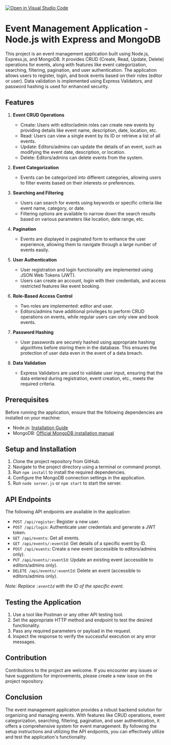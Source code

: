 [![Open in Visual Studio Code](https://classroom.github.com/assets/open-in-vscode-718a45dd9cf7e7f842a935f5ebbe5719a5e09af4491e668f4dbf3b35d5cca122.svg)](https://classroom.github.com/online_ide?assignment_repo_id=11181458&assignment_repo_type=AssignmentRepo)


# Event Management Application - Node.js with Express and MongoDB

This project is an event management application built using Node.js, Express.js, and MongoDB. It provides CRUD (Create, Read, Update, Delete) operations for events, along with features like event categorization, searching, filtering, pagination, and user authentication. The application allows users to register, login, and book events based on their roles (editor or user). Data validation is implemented using Express Validators, and password hashing is used for enhanced security.

## Features

1. **Event CRUD Operations**
   - Create: Users with editor/admin roles can create new events by providing details like event name, description, date, location, etc.
   - Read: Users can view a single event by its ID or retrieve a list of all events.
   - Update: Editors/admins can update the details of an event, such as modifying the event date, description, or location.
   - Delete: Editors/admins can delete events from the system.

2. **Event Categorization**
   - Events can be categorized into different categories, allowing users to filter events based on their interests or preferences.

3. **Searching and Filtering**
   - Users can search for events using keywords or specific criteria like event name, category, or date.
   - Filtering options are available to narrow down the search results based on various parameters like location, date range, etc.

4. **Pagination**
   - Events are displayed in paginated form to enhance the user experience, allowing them to navigate through a large number of events easily.

5. **User Authentication**
   - User registration and login functionality are implemented using JSON Web Tokens (JWT).
   - Users can create an account, login with their credentials, and access restricted features like event booking.

6. **Role-Based Access Control**
   - Two roles are implemented: editor and user.
   - Editors/admins have additional privileges to perform CRUD operations on events, while regular users can only view and book events.

7. **Password Hashing**
   - User passwords are securely hashed using appropriate hashing algorithms before storing them in the database. This ensures the protection of user data even in the event of a data breach.

8. **Data Validation**
   - Express Validators are used to validate user input, ensuring that the data entered during registration, event creation, etc., meets the required criteria.

## Prerequisites

Before running the application, ensure that the following dependencies are installed on your machine:

- Node.js: [Installation Guide](https://nodejs.org/)
- MongoDB: [Official MongoDB installation manual](https://docs.mongodb.com/manual/installation/)

## Setup and Installation

1. Clone the project repository from GitHub.
2. Navigate to the project directory using a terminal or command prompt.
3. Run `npm install` to install the required dependencies.
4. Configure the MongoDB connection settings in the application.
5. Run `node server.js` or `npm start` to start the server.

## API Endpoints

The following API endpoints are available in the application:

- `POST /api/register`: Register a new user.
- `POST /api/login`: Authenticate user credentials and generate a JWT token.
- `GET /api/events`: Get all events.
- `GET /api/events/:eventId`: Get details of a specific event by ID.
- `POST /api/events`: Create a new event (accessible to editors/admins only).
- `PUT /api/events/:eventId`: Update an existing event (accessible to editors/admins only).
- `DELETE /api/events/:eventId`: Delete an event (accessible to editors/admins only).

*Note: Replace `:eventId` with the ID of the specific event.*

## Testing the Application

1. Use a tool like Postman or any other API testing tool.
2. Set the appropriate HTTP method and endpoint to test the desired functionality.
3. Pass any required parameters or payload in the request.
4. Inspect the response to verify the successful execution or any error messages.

## Contribution

Contributions to the project are welcome. If you encounter any issues or have suggestions for improvements, please create a new issue on the project repository.

## Conclusion

The event management application provides a robust backend solution for organizing and managing events. With features like CRUD operations, event categorization, searching, filtering, pagination, and user authentication, it offers a comprehensive system for event management. By following the setup instructions and utilizing the API endpoints, you can effectively utilize and test the application's functionality.

